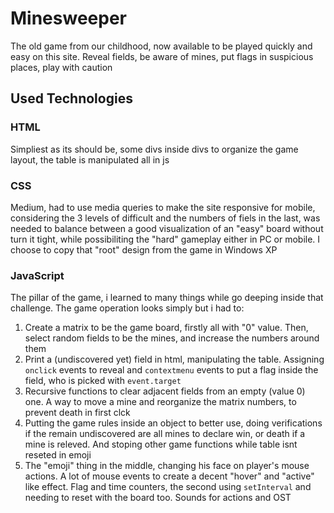 # Minesweeper
The old game from our childhood, now available to be played quickly and easy on this site. Reveal fields, be aware of mines, put flags in suspicious places, play with caution

## Used Technologies 
### HTML
Simpliest as its should be, some divs inside divs to organize the game layout, the table is manipulated all in js

### CSS
Medium, had to use media queries to make the site responsive for mobile, considering the 3 levels of difficult and the numbers of fiels in the last, was needed to balance between a good visualization of an "easy" board without turn it tight, while possibiliting the "hard" gameplay either in PC or mobile. I choose to copy that "root" design from the game in Windows XP

### JavaScript
The pillar of the game, i learned to many things while go deeping inside that challenge. The game operation looks simply but i had to:
1. Create a matrix to be the game board, firstly all with "0" value. Then, select random fields to be the mines, and increase the numbers around them
2. Print a (undiscovered yet) field in html, manipulating the table. Assigning `onclick` events to reveal and `contextmenu` events to put a flag inside the field, who is picked with `event.target`
3. Recursive functions to clear adjacent fields from an empty (value 0) one. A way to move a mine and reorganize the matrix numbers, to prevent death in first clck
4. Putting the game rules inside an object to better use, doing verifications if the remain undiscovered are all mines to declare win, or death if a mine is releved. And stoping other game functions while table isnt reseted in emoji 
6. The "emoji" thing in the middle, changing his face on player's mouse actions. A lot of mouse events to create a decent "hover" and "active" like effect. Flag and time counters, the second using `setInterval` and needing to reset with the board too. Sounds for actions and OST

